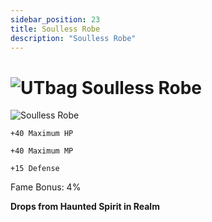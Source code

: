 ```yaml
---
sidebar_position: 23
title: Soulless Robe
description: "Soulless Robe"
---
```


# ![UTbag](https://cdn.discordapp.com/attachments/1107378591026655272/1107460067399315627/adf.png) Soulless Robe

![Soulless Robe](https://cdn.discordapp.com/attachments/1187552567295758487/1188551150656557137/Soulless_Robe.png?ex=659aef84&is=65887a84&hm=e36999ee23c16c3854f6ff3497d25f42201186acfc1a2a284330deda72c6dada&)

    +40 Maximum HP
    
    +40 Maximum MP
    
    +15 Defense      
    
Fame Bonus: 4%

**Drops from Haunted Spirit in Realm**
